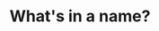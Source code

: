 ---
layout: page
permalink: /name/
title: What's in a name?
# description: What is in a name?
# nav: true
# nav_order: 3
---